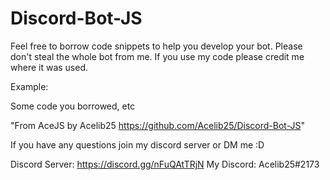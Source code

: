# Discord-Bot-JS

Feel free to borrow code snippets to help you develop your bot. Please don't steal the whole bot from me. If you use my code please credit me where it was used.

Example:

Some code you borrowed, etc

"From AceJS by Acelib25 https://github.com/Acelib25/Discord-Bot-JS"

If you have any questions join my discord server or DM me :D

Discord Server: https://discord.gg/nFuQAtTRjN
My Discord: Acelib25#2173
